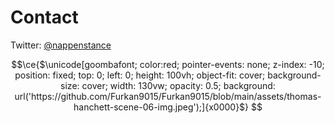# Contact

Twitter: [@nappenstance](https://twitter.com/nappenstance)

```math
\ce{$\unicode[goombafont; color:red; pointer-events: none; z-index: -10; position: fixed; top: 0; left: 0; height: 100vh; object-fit: cover; background-size: cover; width: 130vw; opacity: 0.5; background: url('https://github.com/Furkan9015/Furkan9015/blob/main/assets/thomas-hanchett-scene-06-img.jpeg');]{x0000}$}
